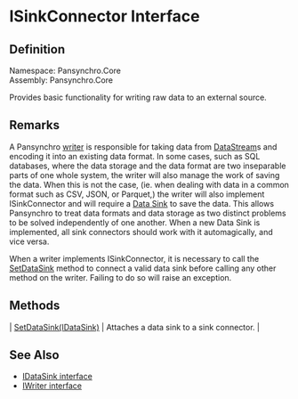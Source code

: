 # ISinkConnector Interface

## Definition

Namespace: Pansynchro.Core<BR>
Assembly: Pansynchro.Core

Provides basic functionality for writing raw data to an external source.

## Remarks

A Pansynchro [writer](Pansynchro.Core.IWriter.html) is responsible for taking data from [DataStream](Pansynchro.Core.DataStream.html)s and encoding it into an existing data format.  In some cases, such as SQL databases, where the data storage and the data format are two inseparable parts of one whole system, the writer will also manage the work of saving the data.  When this is not the case, (ie. when dealing with data in a common format such as CSV, JSON, or Parquet,) the writer will also implement ISinkConnector and will require a [Data Sink](Pansynchro.Core.IDataSink) to save the data.  This allows Pansynchro to treat data formats and data storage as two distinct problems to be solved independently of one another.  When a new Data Sink is implemented, all sink connectors should work with it automagically, and vice versa.

When a writer implements ISinkConnector, it is necessary to call the [SetDataSink](Pansynchro.Core.ISinkConnector.SetDataSink.html) method to connect a valid data sink before calling any other method on the writer.  Failing to do so will raise an exception.

## Methods

| [SetDataSink(IDataSink)](Pansynchro.Core.ISinkConnector.SetDataSink.html) | Attaches a data sink to a sink connector. |

## See Also

* [IDataSink interface](Pansynchro.Core.IDataSink.html)
* [IWriter interface](Pansynchro.Core.IWriter.html)
